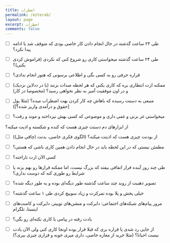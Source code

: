 ```yaml
---
title: اضطراب
permalink: /ezterab/
layout: page
excerpt: اضطراب
comments: false
---
```


- [ ] طی ۲۴ ساعت گذشته در حال انجام دادن کار خاصی بودی که متوقف شد یا ادامه پیدا نکرد؟
 
- [ ] طی ۲۴ ساعت گذشته میخواستی کاری رو شروع کنی که نکردی (فراموش کردی بکنی)؟
 
- [ ] قراره حرفی رو به کسی بگی و اطلاعی برسونی که هنوز انجام ندادی؟
 
- [ ] ممکنه ازت انتظاری بره که کاری بکنی که هر لحظه صدات بزنند (یا در ددلاین نزدیک) و در اون موفقیت آمیز به نظر نخواهی رسید؟ (مخصوصا در کار)
 
- [ ] منبعی به دستت رسیده که باهاش چه کار کردن بهت اضطراب میده؟ (مثلا پول [حقوق و درآمدی واریز شده؟ّ])
 
- [ ] میخواستی غر بزنی و غمی داری و موضوعی که کسی بهش نپرداخته و موند و رفت؟
 
از ابزارهای دم دستت چیزی هست که کنده و شکسته و اذیت میکنه؟
 
- [ ] از بودنت چیزی هست که اذیتت میکنه؟ (الگوی فکری خاصی، بدنت (چاقی مثل))
 
- [ ] مطمئن نیستی که در این لحظه باید در حال انجام دادن همین کاری باشی که هستی؟
 
- [ ] کسی الآن ازت ناراحته؟
 
- [ ] طی چند روز آینده قرار اتفاقی بیفته که بزرگ نیست، اما ممکنه قرارها رو بهم بزنه یا شرایط رو طوری کنه که دوست نداری؟
 
- [ ] تصویر ذهنیت از روند چند ساعت گذشته طور دیگه‌ای بوده و یه طور دیگه شده؟
 
- [ ] خیلی پخش و پلا بوده تمرکزت و زیاد سوییچ کردی طی ۱ ساعت گذشته؟
 
- [ ] مرور پیام‌های شبکه‌های اجتماعی: دایرکت و منشن‌های توییتر، دایرکت و کامنت‌های اینستا، تلگرام
 
- [ ] یادت رفته در پیامی یا کاری نکته‌ای رو بگی؟
 
- [ ] از جایی رد شدی یا قراره بری که قبلا قرار بوده اونجا کاری کنی ولی الآن یادت نیست احیانا؟ (مثلا خرید از مغازه خاصی، داری میری خونه و قراری چیزی ببری؟)
